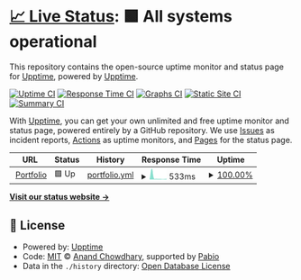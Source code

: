 # [📈 Live Status](https://upptime.github.io/upptime): <!--live status--> **🟩 All systems operational**

This repository contains the open-source uptime monitor and status page for [Upptime](https://upptime.js.org), powered by [Upptime](https://github.com/upptime/upptime).

[![Uptime CI](https://github.com/Rohitpatil-123/uptime-status/workflows/Uptime%20CI/badge.svg)](https://github.com/Rohitpatil-123/uptime-status/actions?query=workflow%3A%22Uptime+CI%22)
[![Response Time CI](https://github.com/Rohitpatil-123/uptime-status/workflows/Response%20Time%20CI/badge.svg)](https://github.com/Rohitpatil-123/uptime-status/actions?query=workflow%3A%22Response+Time+CI%22)
[![Graphs CI](https://github.com/Rohitpatil-123/uptime-status/workflows/Graphs%20CI/badge.svg)](https://github.com/Rohitpatil-123/uptime-status/actions?query=workflow%3A%22Graphs+CI%22)
[![Static Site CI](https://github.com/Rohitpatil-123/uptime-status/workflows/Static%20Site%20CI/badge.svg)](https://github.com/Rohitpatil-123/uptime-status/actions?query=workflow%3A%22Static+Site+CI%22)
[![Summary CI](https://github.com/Rohitpatil-123/uptime-status/workflows/Summary%20CI/badge.svg)](https://github.com/Rohitpatil-123/uptime-status/actions?query=workflow%3A%22Summary+CI%22)

With [Upptime](https://upptime.js.org), you can get your own unlimited and free uptime monitor and status page, powered entirely by a GitHub repository. We use [Issues](https://github.com/upptime/upptime/issues) as incident reports, [Actions](https://github.com/Rohitpatil-123/uptime-status/actions) as uptime monitors, and [Pages](https://upptime.github.io/upptime) for the status page.

<!--start: status pages-->
<!-- This summary is generated by Upptime (https://github.com/upptime/upptime) -->
<!-- Do not edit this manually, your changes will be overwritten -->
<!-- prettier-ignore -->
| URL | Status | History | Response Time | Uptime |
| --- | ------ | ------- | ------------- | ------ |
| <img alt="" src="https://icons.duckduckgo.com/ip3/rpdev.vercel.app.ico" height="13"> [Portfolio](https://rpdev.vercel.app/) | 🟩 Up | [portfolio.yml](https://github.com/Rohitpatil-123/uptime-status/commits/HEAD/history/portfolio.yml) | <details><summary><img alt="Response time graph" src="./graphs/portfolio/response-time-week.png" height="20"> 533ms</summary><br><a href="https://Rohitpatil-123.github.io/uptime-status/history/portfolio"><img alt="Response time 412" src="https://img.shields.io/endpoint?url=https%3A%2F%2Fraw.githubusercontent.com%2FRohitpatil-123%2Fuptime-status%2FHEAD%2Fapi%2Fportfolio%2Fresponse-time.json"></a><br><a href="https://Rohitpatil-123.github.io/uptime-status/history/portfolio"><img alt="24-hour response time 172" src="https://img.shields.io/endpoint?url=https%3A%2F%2Fraw.githubusercontent.com%2FRohitpatil-123%2Fuptime-status%2FHEAD%2Fapi%2Fportfolio%2Fresponse-time-day.json"></a><br><a href="https://Rohitpatil-123.github.io/uptime-status/history/portfolio"><img alt="7-day response time 533" src="https://img.shields.io/endpoint?url=https%3A%2F%2Fraw.githubusercontent.com%2FRohitpatil-123%2Fuptime-status%2FHEAD%2Fapi%2Fportfolio%2Fresponse-time-week.json"></a><br><a href="https://Rohitpatil-123.github.io/uptime-status/history/portfolio"><img alt="30-day response time 412" src="https://img.shields.io/endpoint?url=https%3A%2F%2Fraw.githubusercontent.com%2FRohitpatil-123%2Fuptime-status%2FHEAD%2Fapi%2Fportfolio%2Fresponse-time-month.json"></a><br><a href="https://Rohitpatil-123.github.io/uptime-status/history/portfolio"><img alt="1-year response time 412" src="https://img.shields.io/endpoint?url=https%3A%2F%2Fraw.githubusercontent.com%2FRohitpatil-123%2Fuptime-status%2FHEAD%2Fapi%2Fportfolio%2Fresponse-time-year.json"></a></details> | <details><summary><a href="https://Rohitpatil-123.github.io/uptime-status/history/portfolio">100.00%</a></summary><a href="https://Rohitpatil-123.github.io/uptime-status/history/portfolio"><img alt="All-time uptime 100.00%" src="https://img.shields.io/endpoint?url=https%3A%2F%2Fraw.githubusercontent.com%2FRohitpatil-123%2Fuptime-status%2FHEAD%2Fapi%2Fportfolio%2Fuptime.json"></a><br><a href="https://Rohitpatil-123.github.io/uptime-status/history/portfolio"><img alt="24-hour uptime 100.00%" src="https://img.shields.io/endpoint?url=https%3A%2F%2Fraw.githubusercontent.com%2FRohitpatil-123%2Fuptime-status%2FHEAD%2Fapi%2Fportfolio%2Fuptime-day.json"></a><br><a href="https://Rohitpatil-123.github.io/uptime-status/history/portfolio"><img alt="7-day uptime 100.00%" src="https://img.shields.io/endpoint?url=https%3A%2F%2Fraw.githubusercontent.com%2FRohitpatil-123%2Fuptime-status%2FHEAD%2Fapi%2Fportfolio%2Fuptime-week.json"></a><br><a href="https://Rohitpatil-123.github.io/uptime-status/history/portfolio"><img alt="30-day uptime 100.00%" src="https://img.shields.io/endpoint?url=https%3A%2F%2Fraw.githubusercontent.com%2FRohitpatil-123%2Fuptime-status%2FHEAD%2Fapi%2Fportfolio%2Fuptime-month.json"></a><br><a href="https://Rohitpatil-123.github.io/uptime-status/history/portfolio"><img alt="1-year uptime 100.00%" src="https://img.shields.io/endpoint?url=https%3A%2F%2Fraw.githubusercontent.com%2FRohitpatil-123%2Fuptime-status%2FHEAD%2Fapi%2Fportfolio%2Fuptime-year.json"></a></details>

<!--end: status pages-->

[**Visit our status website →**](https://upptime.github.io/upptime)

## 📄 License

- Powered by: [Upptime](https://github.com/upptime/upptime)
- Code: [MIT](./LICENSE) © [Anand Chowdhary](https://anandchowdhary.com), supported by [Pabio](https://pabio.com)
- Data in the `./history` directory: [Open Database License](https://opendatacommons.org/licenses/odbl/1-0/)
